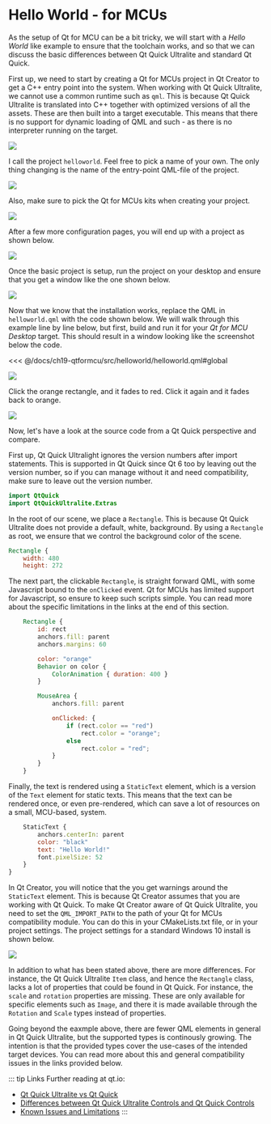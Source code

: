 # Hello World - for MCUs

As the setup of Qt for MCU can be a bit tricky, we will start with a _Hello World_ like example to ensure that the toolchain works, and so that we can discuss the basic differences between Qt Quick Ultralite and standard Qt Quick.

First up, we need to start by creating a Qt for MCUs project in Qt Creator to get a C++ entry point into the system. When working with Qt Quick Ultralite, we cannot use a common runtime such as ``qml``. This is because Qt Quick Ultralite is translated into C++ together with optimized versions of all the assets. These are then built into a target executable. This means that there is no support for dynamic loading of QML and such - as there is no interpreter running on the target.

![](./assets/create-project-1.png)

I call the project ``helloworld``. Feel free to pick a name of your own. The only thing changing is the name of the entry-point QML-file of the project.

![](./assets/create-project-2.png)

Also, make sure to pick the Qt for MCUs kits when creating your project.

![](./assets/create-project-3.png)

After a few more configuration pages, you will end up with a project as shown below.

![](./assets/qtcreator-with-project.png)

Once the basic project is setup, run the project on your desktop and ensure that you get a window like the one shown below.

![](./assets/qul-hello-world.png)

Now that we know that the installation works, replace the QML in ``helloworld.qml`` with the code shown below. We will walk through this example line by line below, but first, build and run it for your _Qt for MCU Desktop_ target. This should result in a window looking like the screenshot below the code.

<<< @/docs/ch19-qtformcu/src/helloworld/helloworld.qml#global

![](./assets/hello-world-orange.png)

Click the orange rectangle, and it fades to red. Click it again and it fades back to orange.

![](./assets/hello-world-red.png)

Now, let's have a look at the source code from a Qt Quick perspective and compare.

First up, Qt Quick Ultralight ignores the version numbers after import statements. This is supported in Qt Quick since Qt 6 too by leaving out the version number, so if you can manage without it and need compatibility, make sure to leave out the version number.

```qml
import QtQuick
import QtQuickUltralite.Extras
```

In the root of our scene, we place a ``Rectangle``. This is because Qt Quick Ultralite does not provide a default, white, background. By using a ``Rectangle`` as root, we ensure that we control the background color of the scene.

```qml
Rectangle {
    width: 480
    height: 272
```

The next part, the clickable ``Rectangle``, is straight forward QML, with some Javascript bound to the ``onClicked`` event. Qt for MCUs has limited support for Javascript, so ensure to keep such scripts simple. You can read more about the specific limitations in the links at the end of this section.

```qml
    Rectangle {
        id: rect
        anchors.fill: parent
        anchors.margins: 60

        color: "orange"
        Behavior on color {
            ColorAnimation { duration: 400 }
        }

        MouseArea {
            anchors.fill: parent

            onClicked: {
                if (rect.color == "red")
                    rect.color = "orange";
                else
                    rect.color = "red";
            }
        }
    }
```

Finally, the text is rendered using a ``StaticText`` element, which is a version of the ``Text`` element for static texts. This means that the text can be rendered once, or even pre-rendered, which can save a lot of resources on a small, MCU-based, system.

```qml
    StaticText {
        anchors.centerIn: parent
        color: "black"
        text: "Hello World!"
        font.pixelSize: 52
    }
}
```

In Qt Creator, you will notice that the you get warnings around the ``StaticText`` element. This is because Qt Creator assumes that you are working with Qt Quick. To make Qt Creator aware of Qt Quick Ultralite, you need to set the ``QML_IMPORT_PATH`` to the path of your Qt for MCUs compatibility module. You can do this in your CMakeLists.txt file, or in your project settings. The project settings for a standard Windows 10 install is shown below.

![](./assets/qtcreator-qml-import-path.png)

In addition to what has been stated above, there are more differences. For instance, the Qt Quick Ultralite ``Item`` class, and hence the ``Rectangle`` class, lacks a lot of properties that could be found in Qt Quick. For instance, the ``scale`` and ``rotation`` properties are missing. These are only available for specific elements such as ``Image``, and there it is made available through the ``Rotation`` and ``Scale`` types instead of properties.

Going beyond the eaxmple above, there are fewer QML elements in general in Qt Quick Ultralite, but the supported types is continously growing. The intention is that the provided types cover the use-cases of the intended target devices. You can read more about this and general compatibility issues in the links provided below.

::: tip Links
Further reading at qt.io:
* [Qt Quick Ultralite vs Qt Quick](https://doc.qt.io/QtForMCUs/qtul-qtquick-differences.html)
* [Differences between Qt Quick Ultralite Controls and Qt Quick Controls](https://doc.qt.io/QtForMCUs/qtul-qtquick-controls-api-differences.html)
* [Known Issues and Limitations](https://doc.qt.io/QtForMCUs/qtul-known-issues.html)
:::
